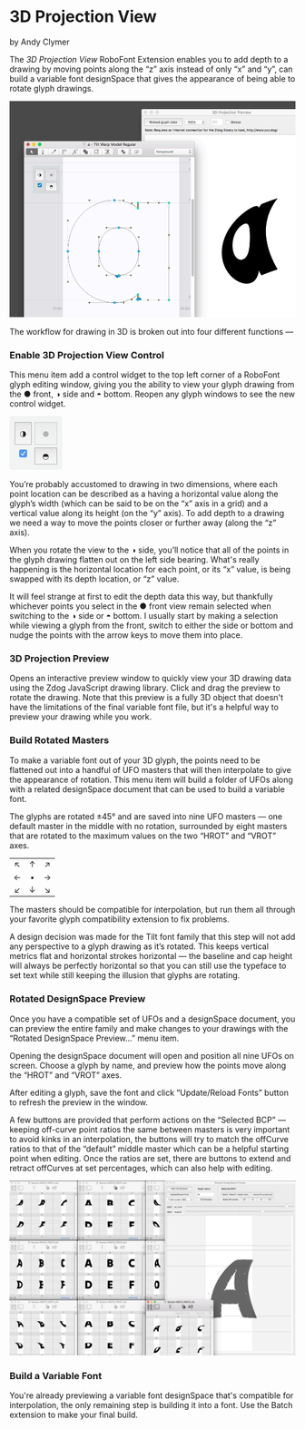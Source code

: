 # 3D Projection View
by Andy Clymer

The *3D Projection View* RoboFont Extension enables you to add depth to a drawing by moving points along the “z” axis instead of only “x” and “y”, can build a variable font designSpace that gives the appearance of being able to rotate glyph drawings.

![Interface](/images/ui-animation.gif?raw=true)

The workflow for drawing in 3D is broken out into four different functions —

### Enable 3D Projection View Control

This menu item add a control widget to the top left corner of a RoboFont glyph editing window, giving you the ability to view your glyph drawing from the ● front, ◑ side and ◓ bottom. Reopen any glyph windows to see the new control widget.

![UI Control](/images/ui-control.png?raw=true)

You’re probably accustomed to drawing in two dimensions, where each point location can be described as a having a horizontal value along the glyph’s width (which can be said to be on the “x” axis in a grid) and a vertical value along its height (on the “y” axis). To add depth to a drawing we need a way to move the points closer or further away (along the “z” axis).

When you rotate the view to the ◑ side, you’ll notice that all of the points in the glyph drawing flatten out  on the left side bearing. What's really happening is the horizontal location for each point, or its “x” value, is being swapped with its depth location, or “z” value.

It will feel strange at first to edit the depth data this way, but thankfully whichever points you select in the ● front view remain selected when switching to the ◑ side or ◓ bottom. I usually start by making a selection while viewing a glyph from the front, switch to either the side or bottom and nudge the points with the arrow keys to move them into place.

### 3D Projection Preview

Opens an interactive preview window to quickly view your 3D drawing data using the Zdog JavaScript drawing library. Click and drag the preview to rotate the drawing. Note that this preview is a fully 3D object that doesn't have the limitations of the final variable font file, but it's a helpful way to preview your drawing while you work.

### Build Rotated Masters

To make a variable font out of your 3D glyph, the points need to be flattened out into a handful of UFO masters that will then interpolate to give the appearance of rotation. This menu item will build a folder of UFOs along with a related designSpace document that can be used to build a variable font.

The glyphs are rotated ±45° and are saved into nine UFO masters — one default master in the middle with no rotation, surrounded by eight masters that are rotated to the maximum values on the two “HROT” and “VROT” axes.

| | | |
| :---: | :---: | :---: |
| ↖︎ | ↑ | ↗︎ | 
| ← | • | → |
| ↙︎ | ↓ | ↘︎ |

The masters should be compatible for interpolation, but run them all through your favorite glyph compatibility extension to fix problems.

A design decision was made for the Tilt font family that this step will not add any perspective to a glyph drawing as it’s rotated. This keeps vertical metrics flat and horizontal strokes horizontal — the baseline and cap height will always be perfectly horizontal so that you can still use the typeface to set text while still keeping the illusion that glyphs are rotating.

### Rotated DesignSpace Preview

Once you have a compatible set of UFOs and a designSpace document, you can preview the entire family and make changes to your drawings with the “Rotated DesignSpace Preview...” menu item.

Opening the designSpace document will open and position all nine UFOs on screen. Choose a glyph by name, and preview how the points move along the “HROT” and “VROT” axes.

After editing a glyph, save the font and click “Update/Reload Fonts” button to refresh the preview in the window.

A few buttons are provided that perform actions on the “Selected BCP” — keeping off-curve point ratios the same between masters is very important to avoid kinks in an interpolation, the buttons will try to match the offCurve ratios to that of the “default” middle master which can be a helpful starting point when editing. Once the ratios are set, there are buttons to extend and retract offCurves at set percentages, which can also help with editing.

![Designspace](/images/designspace.png?raw=true)

### Build a Variable Font

You're already previewing a variable font designSpace that's compatible for interpolation, the only remaining step is building it into a font. Use the Batch extension to make your final build.


